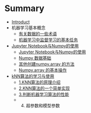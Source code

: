 # Summary

* [Introduct](README.md)
* 机器学习基本概念
  * [有关数据的一些术语](chapter1/you-guan-shu-ju-de-yi-xie-zhu-yu.md)
  * [机器学习中监督学习的基本任务](chapter1/ji-qi-xue-xi-zhong-jian-du-xue-xi-de-ji-ben-ren-wu.md)
* [Jupyter Notebook与Numpy的使用](jupyter-notebookyu-numpy-de-shi-yong.md)
  * [Jupyter Notebook与Numpy的使用](jupyter-notebookyu-numpy-de-shi-yong/jupyter-notebookyu-numpy-de-shi-yong.md)
  * [Numpy 数据基础](jupyter-notebookyu-numpy-de-shi-yong/numpy-shu-ju-ji-chu.md)
  * [其他创建numpy.array 的方法](jupyter-notebookyu-numpy-de-shi-yong/qi-ta-chuang-jian-numpy-array-de-fang-fa.md)
  * [Numpy.array 的基本操作](jupyter-notebookyu-numpy-de-shi-yong/numpyarray-de-ji-ben-cao-zuo.md)
* [kNN算法的学习与使用](knnsuan-fa-de-xue-xi-yu-shi-yong.md)
  * [1.KNN算法的原理介绍](knnsuan-fa-de-xue-xi-yu-shi-yong/1knnsuan-fa-de-yuan-li-jie-shao.md)
  * [2.KNN算法的一个简单实现](knnsuan-fa-de-xue-xi-yu-shi-yong/2knnsuan-fa-de-yi-ge-jian-dan-shi-xian.md)
  * [3.判断机器学习算法的性能](knnsuan-fa-de-xue-xi-yu-shi-yong/3pan-duan-ji-qi-xue-xi-suan-fa-de-xing-neng.md)
  * 4. 超参数和模型参数

